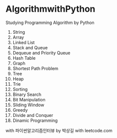 # AlgorithmwithPython
Studying Programming Algorithm by Python


1. String
2. Array
3. Linked List
4. Stack and Queue
5. Dequeue and Priority Queue
6. Hash Table
7. Graph
8. Shortest Path Problem
9. Tree
10. Heap
11. Trie
12. Sorting
13. Binary Search
14. Bit Manipulation
15. Sliding Window
16. Greedy
17. Divide and Conquer
18. Dinamic Programming





with 파이썬알고리즘인터뷰 by 박상길
with leetcode.com
